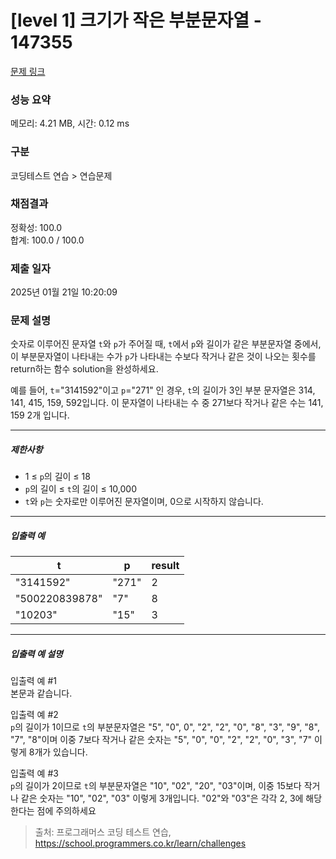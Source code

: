 # [level 1] 크기가 작은 부분문자열 - 147355 

[문제 링크](https://school.programmers.co.kr/learn/courses/30/lessons/147355) 

### 성능 요약

메모리: 4.21 MB, 시간: 0.12 ms

### 구분

코딩테스트 연습 > 연습문제

### 채점결과

정확성: 100.0<br/>합계: 100.0 / 100.0

### 제출 일자

2025년 01월 21일 10:20:09

### 문제 설명

<p><br-span><br-bold><br-fixation fixation-strength="1">숫</br-fixation><br-fixation fixation-strength="2">자</br-fixation><br-fixation fixation-strength="3">로</br-fixation></br-bold> <br-bold><br-fixation fixation-strength="1">이</br-fixation><br-fixation fixation-strength="2">루</br-fixation><br-fixation fixation-strength="3">어</br-fixation></br-bold><br-edge>진</br-edge> <br-bold><br-fixation fixation-strength="1">문</br-fixation><br-fixation fixation-strength="2">자</br-fixation><br-fixation fixation-strength="3">열</br-fixation></br-bold> </br-span><code><br-span><br-bold><br-fixation fixation-strength="1">t</br-fixation></br-bold></br-span></code><br-span><br-bold><br-fixation fixation-strength="1">와</br-fixation></br-bold> </br-span><code><br-span><br-bold><br-fixation fixation-strength="1">p</br-fixation></br-bold></br-span></code><br-span><br-bold><br-fixation fixation-strength="1">가</br-fixation></br-bold> <br-bold><br-fixation fixation-strength="1">주</br-fixation><br-fixation fixation-strength="2">어</br-fixation><br-fixation fixation-strength="3">질</br-fixation></br-bold> <br-bold><br-fixation fixation-strength="1">때</br-fixation></br-bold>, </br-span><code><br-span><br-bold><br-fixation fixation-strength="1">t</br-fixation></br-bold></br-span></code><br-span><br-bold><br-fixation fixation-strength="1">에</br-fixation><br-fixation fixation-strength="2">서</br-fixation></br-bold> </br-span><code><br-span><br-bold><br-fixation fixation-strength="1">p</br-fixation></br-bold></br-span></code><br-span><br-bold><br-fixation fixation-strength="1">와</br-fixation></br-bold> <br-bold><br-fixation fixation-strength="1">길</br-fixation><br-fixation fixation-strength="2">이</br-fixation><br-fixation fixation-strength="3">가</br-fixation></br-bold> <br-bold><br-fixation fixation-strength="1">같</br-fixation><br-fixation fixation-strength="2">은</br-fixation></br-bold> <br-bold><br-fixation fixation-strength="1">부</br-fixation><br-fixation fixation-strength="2">분</br-fixation><br-fixation fixation-strength="3">문</br-fixation><br-fixation fixation-strength="4">자</br-fixation></br-bold><br-edge>열</br-edge> <br-bold><br-fixation fixation-strength="1">중</br-fixation><br-fixation fixation-strength="2">에</br-fixation><br-fixation fixation-strength="3">서</br-fixation></br-bold>, <br-bold><br-fixation fixation-strength="1">이</br-fixation></br-bold> <br-bold><br-fixation fixation-strength="1">부</br-fixation><br-fixation fixation-strength="2">분</br-fixation><br-fixation fixation-strength="3">문</br-fixation><br-fixation fixation-strength="4">자</br-fixation></br-bold><br-edge>열이</br-edge> <br-bold><br-fixation fixation-strength="1">나</br-fixation><br-fixation fixation-strength="2">타</br-fixation><br-fixation fixation-strength="3">내</br-fixation></br-bold><br-edge>는</br-edge> <br-bold><br-fixation fixation-strength="1">수</br-fixation><br-fixation fixation-strength="2">가</br-fixation></br-bold> </br-span><code><br-span><br-bold><br-fixation fixation-strength="1">p</br-fixation></br-bold></br-span></code><br-span><br-bold><br-fixation fixation-strength="1">가</br-fixation></br-bold> <br-bold><br-fixation fixation-strength="1">나</br-fixation><br-fixation fixation-strength="2">타</br-fixation><br-fixation fixation-strength="3">내</br-fixation></br-bold><br-edge>는</br-edge> <br-bold><br-fixation fixation-strength="1">수</br-fixation><br-fixation fixation-strength="2">보</br-fixation><br-fixation fixation-strength="3">다</br-fixation></br-bold> <br-bold><br-fixation fixation-strength="1">작</br-fixation><br-fixation fixation-strength="2">거</br-fixation><br-fixation fixation-strength="3">나</br-fixation></br-bold> <br-bold><br-fixation fixation-strength="1">같</br-fixation><br-fixation fixation-strength="2">은</br-fixation></br-bold> <br-bold><br-fixation fixation-strength="1">것</br-fixation><br-fixation fixation-strength="2">이</br-fixation></br-bold> <br-bold><br-fixation fixation-strength="1">나</br-fixation><br-fixation fixation-strength="2">오</br-fixation><br-fixation fixation-strength="3">는</br-fixation></br-bold> <br-bold><br-fixation fixation-strength="1">횟</br-fixation><br-fixation fixation-strength="2">수</br-fixation><br-fixation fixation-strength="3">를</br-fixation></br-bold> <br-bold><br-fixation fixation-strength="1">re</br-fixation><br-fixation fixation-strength="2">tu</br-fixation><br-fixation fixation-strength="3">rn</br-fixation><br-fixation fixation-strength="4"></br-fixation></br-bold><br-edge>하는</br-edge> <br-bold><br-fixation fixation-strength="1">함</br-fixation><br-fixation fixation-strength="2">수</br-fixation></br-bold> <br-bold><br-fixation fixation-strength="1">so</br-fixation><br-fixation fixation-strength="2">lu</br-fixation><br-fixation fixation-strength="3">ti</br-fixation><br-fixation fixation-strength="4"></br-fixation></br-bold><br-edge>on을</br-edge> <br-bold><br-fixation fixation-strength="1">완</br-fixation><br-fixation fixation-strength="2">성</br-fixation><br-fixation fixation-strength="3">하</br-fixation><br-fixation fixation-strength="4">세</br-fixation></br-bold><br-edge>요</br-edge>.</br-span></p>

<p><br-span><br-bold><br-fixation fixation-strength="1">예</br-fixation><br-fixation fixation-strength="2">를</br-fixation></br-bold> <br-bold><br-fixation fixation-strength="1">들</br-fixation><br-fixation fixation-strength="2">어</br-fixation></br-bold>, </br-span><code><br-span><br-bold><br-fixation fixation-strength="1">t</br-fixation></br-bold></br-span></code><br-span>="3141592"<br-bold><br-fixation fixation-strength="1">이</br-fixation><br-fixation fixation-strength="2">고</br-fixation></br-bold> </br-span><code><br-span><br-bold><br-fixation fixation-strength="1">p</br-fixation></br-bold></br-span></code><br-span>="271" <br-bold><br-fixation fixation-strength="1">인</br-fixation></br-bold> <br-bold><br-fixation fixation-strength="1">경</br-fixation><br-fixation fixation-strength="2">우</br-fixation></br-bold>, </br-span><code><br-span><br-bold><br-fixation fixation-strength="1">t</br-fixation></br-bold></br-span></code><br-span><br-bold><br-fixation fixation-strength="1">의</br-fixation></br-bold> <br-bold><br-fixation fixation-strength="1">길</br-fixation><br-fixation fixation-strength="2">이</br-fixation><br-fixation fixation-strength="3">가</br-fixation></br-bold> 3<br-bold><br-fixation fixation-strength="1">인</br-fixation></br-bold> <br-bold><br-fixation fixation-strength="1">부</br-fixation><br-fixation fixation-strength="2">분</br-fixation></br-bold> <br-bold><br-fixation fixation-strength="1">문</br-fixation><br-fixation fixation-strength="2">자</br-fixation><br-fixation fixation-strength="3">열</br-fixation></br-bold><br-edge>은</br-edge> 314, 141, 415, 159, 592<br-bold><br-fixation fixation-strength="1">입</br-fixation><br-fixation fixation-strength="2">니</br-fixation><br-fixation fixation-strength="3">다</br-fixation></br-bold>. <br-bold><br-fixation fixation-strength="1">이</br-fixation></br-bold> <br-bold><br-fixation fixation-strength="1">문</br-fixation><br-fixation fixation-strength="2">자</br-fixation><br-fixation fixation-strength="3">열</br-fixation></br-bold><br-edge>이</br-edge> <br-bold><br-fixation fixation-strength="1">나</br-fixation><br-fixation fixation-strength="2">타</br-fixation><br-fixation fixation-strength="3">내</br-fixation></br-bold><br-edge>는</br-edge> <br-bold><br-fixation fixation-strength="1">수</br-fixation></br-bold> <br-bold><br-fixation fixation-strength="1">중</br-fixation></br-bold> 271<br-bold><br-fixation fixation-strength="1">보</br-fixation><br-fixation fixation-strength="2">다</br-fixation></br-bold> <br-bold><br-fixation fixation-strength="1">작</br-fixation><br-fixation fixation-strength="2">거</br-fixation><br-fixation fixation-strength="3">나</br-fixation></br-bold> <br-bold><br-fixation fixation-strength="1">같</br-fixation><br-fixation fixation-strength="2">은</br-fixation></br-bold> <br-bold><br-fixation fixation-strength="1">수</br-fixation><br-fixation fixation-strength="2">는</br-fixation></br-bold> 141, 159 2<br-bold><br-fixation fixation-strength="1">개</br-fixation></br-bold> <br-bold><br-fixation fixation-strength="1">입</br-fixation><br-fixation fixation-strength="2">니</br-fixation><br-fixation fixation-strength="3">다</br-fixation></br-bold>.</br-span></p>

<hr>

<h5><br-span><br-bold><br-fixation fixation-strength="1">제</br-fixation><br-fixation fixation-strength="2">한</br-fixation><br-fixation fixation-strength="3">사</br-fixation></br-bold><br-edge>항</br-edge></br-span></h5>

<ul>
<li>1 ≤ <code><br-span><br-bold><br-fixation fixation-strength="1">p</br-fixation></br-bold></br-span></code><br-span><br-bold><br-fixation fixation-strength="1">의</br-fixation></br-bold> <br-bold><br-fixation fixation-strength="1">길</br-fixation><br-fixation fixation-strength="2">이</br-fixation></br-bold> ≤ 18</br-span></li>
<li><code><br-span><br-bold><br-fixation fixation-strength="1">p</br-fixation></br-bold></br-span></code><br-span><br-bold><br-fixation fixation-strength="1">의</br-fixation></br-bold> <br-bold><br-fixation fixation-strength="1">길</br-fixation><br-fixation fixation-strength="2">이</br-fixation></br-bold> ≤ </br-span><code><br-span><br-bold><br-fixation fixation-strength="1">t</br-fixation></br-bold></br-span></code><br-span><br-bold><br-fixation fixation-strength="1">의</br-fixation></br-bold> <br-bold><br-fixation fixation-strength="1">길</br-fixation><br-fixation fixation-strength="2">이</br-fixation></br-bold> ≤ 10,000</br-span></li>
<li><code><br-span><br-bold><br-fixation fixation-strength="1">t</br-fixation></br-bold></br-span></code><br-span><br-bold><br-fixation fixation-strength="1">와</br-fixation></br-bold> </br-span><code><br-span><br-bold><br-fixation fixation-strength="1">p</br-fixation></br-bold></br-span></code><br-span><br-bold><br-fixation fixation-strength="1">는</br-fixation></br-bold> <br-bold><br-fixation fixation-strength="1">숫</br-fixation><br-fixation fixation-strength="2">자</br-fixation><br-fixation fixation-strength="3">로</br-fixation></br-bold><br-edge>만</br-edge> <br-bold><br-fixation fixation-strength="1">이</br-fixation><br-fixation fixation-strength="2">루</br-fixation><br-fixation fixation-strength="3">어</br-fixation></br-bold><br-edge>진</br-edge> <br-bold><br-fixation fixation-strength="1">문</br-fixation><br-fixation fixation-strength="2">자</br-fixation><br-fixation fixation-strength="3">열</br-fixation><br-fixation fixation-strength="4">이</br-fixation></br-bold><br-edge>며</br-edge>, 0<br-bold><br-fixation fixation-strength="1">으</br-fixation><br-fixation fixation-strength="2">로</br-fixation></br-bold> <br-bold><br-fixation fixation-strength="1">시</br-fixation><br-fixation fixation-strength="2">작</br-fixation><br-fixation fixation-strength="3">하</br-fixation></br-bold><br-edge>지</br-edge> <br-bold><br-fixation fixation-strength="1">않</br-fixation><br-fixation fixation-strength="2">습</br-fixation><br-fixation fixation-strength="3">니</br-fixation></br-bold><br-edge>다</br-edge>.</br-span></li>
</ul>

<hr>

<h5><br-span><br-bold><br-fixation fixation-strength="1">입</br-fixation><br-fixation fixation-strength="2">출</br-fixation><br-fixation fixation-strength="3">력</br-fixation></br-bold> <br-bold><br-fixation fixation-strength="1">예</br-fixation></br-bold></br-span></h5>
<table class="table">
        <thead><tr>
<th><br-span><br-bold><br-fixation fixation-strength="1">t</br-fixation></br-bold></br-span></th>
<th><br-span><br-bold><br-fixation fixation-strength="1">p</br-fixation></br-bold></br-span></th>
<th><br-span><br-bold><br-fixation fixation-strength="1">r</br-fixation><br-fixation fixation-strength="2">e</br-fixation><br-fixation fixation-strength="3">s</br-fixation><br-fixation fixation-strength="4">u</br-fixation></br-bold><br-edge>lt</br-edge></br-span></th>
</tr>
</thead>
        <tbody><tr>
<td>"3141592"</td>
<td>"271"</td>
<td>2</td>
</tr>
<tr>
<td>"500220839878"</td>
<td>"7"</td>
<td>8</td>
</tr>
<tr>
<td>"10203"</td>
<td>"15"</td>
<td>3</td>
</tr>
</tbody>
      </table>
<hr>

<h5><br-span><br-bold><br-fixation fixation-strength="1">입</br-fixation><br-fixation fixation-strength="2">출</br-fixation><br-fixation fixation-strength="3">력</br-fixation></br-bold> <br-bold><br-fixation fixation-strength="1">예</br-fixation></br-bold> <br-bold><br-fixation fixation-strength="1">설</br-fixation><br-fixation fixation-strength="2">명</br-fixation></br-bold></br-span></h5>

<p><br-span><br-bold><br-fixation fixation-strength="1">입</br-fixation><br-fixation fixation-strength="2">출</br-fixation><br-fixation fixation-strength="3">력</br-fixation></br-bold> <br-bold><br-fixation fixation-strength="1">예</br-fixation></br-bold> #1</br-span><br><br-span>
<br-bold><br-fixation fixation-strength="1">본</br-fixation><br-fixation fixation-strength="2">문</br-fixation><br-fixation fixation-strength="3">과</br-fixation></br-bold> <br-bold><br-fixation fixation-strength="1">같</br-fixation><br-fixation fixation-strength="2">습</br-fixation><br-fixation fixation-strength="3">니</br-fixation></br-bold><br-edge>다</br-edge>.</br-span></p>

<p><br-span><br-bold><br-fixation fixation-strength="1">입</br-fixation><br-fixation fixation-strength="2">출</br-fixation><br-fixation fixation-strength="3">력</br-fixation></br-bold> <br-bold><br-fixation fixation-strength="1">예</br-fixation></br-bold> #2</br-span><br>
<code><br-span><br-bold><br-fixation fixation-strength="1">p</br-fixation></br-bold></br-span></code><br-span><br-bold><br-fixation fixation-strength="1">의</br-fixation></br-bold> <br-bold><br-fixation fixation-strength="1">길</br-fixation><br-fixation fixation-strength="2">이</br-fixation><br-fixation fixation-strength="3">가</br-fixation></br-bold> 1<br-bold><br-fixation fixation-strength="1">이</br-fixation><br-fixation fixation-strength="2">므</br-fixation><br-fixation fixation-strength="3">로</br-fixation></br-bold> </br-span><code><br-span><br-bold><br-fixation fixation-strength="1">t</br-fixation></br-bold></br-span></code><br-span><br-bold><br-fixation fixation-strength="1">의</br-fixation></br-bold> <br-bold><br-fixation fixation-strength="1">부</br-fixation><br-fixation fixation-strength="2">분</br-fixation><br-fixation fixation-strength="3">문</br-fixation><br-fixation fixation-strength="4">자</br-fixation></br-bold><br-edge>열은</br-edge> "5", "0", 0", "2", "2", "0", "8", "3", "9", "8", "7", "8"<br-bold><br-fixation fixation-strength="1">이</br-fixation><br-fixation fixation-strength="2">며</br-fixation></br-bold> <br-bold><br-fixation fixation-strength="1">이</br-fixation><br-fixation fixation-strength="2">중</br-fixation></br-bold> 7<br-bold><br-fixation fixation-strength="1">보</br-fixation><br-fixation fixation-strength="2">다</br-fixation></br-bold> <br-bold><br-fixation fixation-strength="1">작</br-fixation><br-fixation fixation-strength="2">거</br-fixation><br-fixation fixation-strength="3">나</br-fixation></br-bold> <br-bold><br-fixation fixation-strength="1">같</br-fixation><br-fixation fixation-strength="2">은</br-fixation></br-bold> <br-bold><br-fixation fixation-strength="1">숫</br-fixation><br-fixation fixation-strength="2">자</br-fixation><br-fixation fixation-strength="3">는</br-fixation></br-bold> "5", "0", "0", "2", "2", "0", "3", "7" <br-bold><br-fixation fixation-strength="1">이</br-fixation><br-fixation fixation-strength="2">렇</br-fixation><br-fixation fixation-strength="3">게</br-fixation></br-bold> 8<br-bold><br-fixation fixation-strength="1">개</br-fixation><br-fixation fixation-strength="2">가</br-fixation></br-bold> <br-bold><br-fixation fixation-strength="1">있</br-fixation><br-fixation fixation-strength="2">습</br-fixation><br-fixation fixation-strength="3">니</br-fixation></br-bold><br-edge>다</br-edge>.</br-span></p>

<p><br-span><br-bold><br-fixation fixation-strength="1">입</br-fixation><br-fixation fixation-strength="2">출</br-fixation><br-fixation fixation-strength="3">력</br-fixation></br-bold> <br-bold><br-fixation fixation-strength="1">예</br-fixation></br-bold> #3</br-span><br>
<code><br-span><br-bold><br-fixation fixation-strength="1">p</br-fixation></br-bold></br-span></code><br-span><br-bold><br-fixation fixation-strength="1">의</br-fixation></br-bold> <br-bold><br-fixation fixation-strength="1">길</br-fixation><br-fixation fixation-strength="2">이</br-fixation><br-fixation fixation-strength="3">가</br-fixation></br-bold> 2<br-bold><br-fixation fixation-strength="1">이</br-fixation><br-fixation fixation-strength="2">므</br-fixation><br-fixation fixation-strength="3">로</br-fixation></br-bold> </br-span><code><br-span><br-bold><br-fixation fixation-strength="1">t</br-fixation></br-bold></br-span></code><br-span><br-bold><br-fixation fixation-strength="1">의</br-fixation></br-bold> <br-bold><br-fixation fixation-strength="1">부</br-fixation><br-fixation fixation-strength="2">분</br-fixation><br-fixation fixation-strength="3">문</br-fixation><br-fixation fixation-strength="4">자</br-fixation></br-bold><br-edge>열은</br-edge> "10", "02", "20", "03"<br-bold><br-fixation fixation-strength="1">이</br-fixation><br-fixation fixation-strength="2">며</br-fixation></br-bold>, <br-bold><br-fixation fixation-strength="1">이</br-fixation><br-fixation fixation-strength="2">중</br-fixation></br-bold> 15<br-bold><br-fixation fixation-strength="1">보</br-fixation><br-fixation fixation-strength="2">다</br-fixation></br-bold> <br-bold><br-fixation fixation-strength="1">작</br-fixation><br-fixation fixation-strength="2">거</br-fixation><br-fixation fixation-strength="3">나</br-fixation></br-bold> <br-bold><br-fixation fixation-strength="1">같</br-fixation><br-fixation fixation-strength="2">은</br-fixation></br-bold> <br-bold><br-fixation fixation-strength="1">숫</br-fixation><br-fixation fixation-strength="2">자</br-fixation><br-fixation fixation-strength="3">는</br-fixation></br-bold> "10", "02", "03" <br-bold><br-fixation fixation-strength="1">이</br-fixation><br-fixation fixation-strength="2">렇</br-fixation><br-fixation fixation-strength="3">게</br-fixation></br-bold> 3<br-bold><br-fixation fixation-strength="1">개</br-fixation><br-fixation fixation-strength="2">입</br-fixation><br-fixation fixation-strength="3">니</br-fixation></br-bold><br-edge>다</br-edge>. "02"<br-bold><br-fixation fixation-strength="1">와</br-fixation></br-bold> "03"<br-bold><br-fixation fixation-strength="1">은</br-fixation></br-bold> <br-bold><br-fixation fixation-strength="1">각</br-fixation><br-fixation fixation-strength="2">각</br-fixation></br-bold> 2, 3<br-bold><br-fixation fixation-strength="1">에</br-fixation></br-bold> <br-bold><br-fixation fixation-strength="1">해</br-fixation><br-fixation fixation-strength="2">당</br-fixation><br-fixation fixation-strength="3">한</br-fixation><br-fixation fixation-strength="4">다</br-fixation></br-bold><br-edge>는</br-edge> <br-bold><br-fixation fixation-strength="1">점</br-fixation><br-fixation fixation-strength="2">에</br-fixation></br-bold> <br-bold><br-fixation fixation-strength="1">주</br-fixation><br-fixation fixation-strength="2">의</br-fixation><br-fixation fixation-strength="3">하</br-fixation><br-fixation fixation-strength="4">세</br-fixation></br-bold><br-edge>요</br-edge></br-span></p>


> 출처: 프로그래머스 코딩 테스트 연습, https://school.programmers.co.kr/learn/challenges